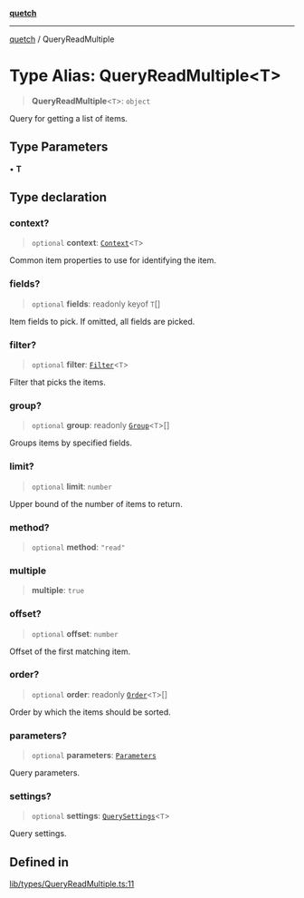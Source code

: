 [**quetch**](../README.md)

***

[quetch](../README.md) / QueryReadMultiple

# Type Alias: QueryReadMultiple\<T\>

> **QueryReadMultiple**\<`T`\>: `object`

Query for getting a list of items.

## Type Parameters

• **T**

## Type declaration

### context?

> `optional` **context**: [`Context`](Context.md)\<`T`\>

Common item properties to use for identifying the item.

### fields?

> `optional` **fields**: readonly keyof `T`[]

Item fields to pick. If omitted, all fields are picked.

### filter?

> `optional` **filter**: [`Filter`](Filter.md)\<`T`\>

Filter that picks the items.

### group?

> `optional` **group**: readonly [`Group`](Group.md)\<`T`\>[]

Groups items by specified fields.

### limit?

> `optional` **limit**: `number`

Upper bound of the number of items to return.

### method?

> `optional` **method**: `"read"`

### multiple

> **multiple**: `true`

### offset?

> `optional` **offset**: `number`

Offset of the first matching item.

### order?

> `optional` **order**: readonly [`Order`](Order.md)\<`T`\>[]

Order by which the items should be sorted.

### parameters?

> `optional` **parameters**: [`Parameters`](Parameters.md)

Query parameters.

### settings?

> `optional` **settings**: [`QuerySettings`](QuerySettings.md)\<`T`\>

Query settings.

## Defined in

[lib/types/QueryReadMultiple.ts:11](https://github.com/nevoland/quetch/blob/d3c3874b3b683738adb5be9e083a7d95e2758c83/lib/types/QueryReadMultiple.ts#L11)
